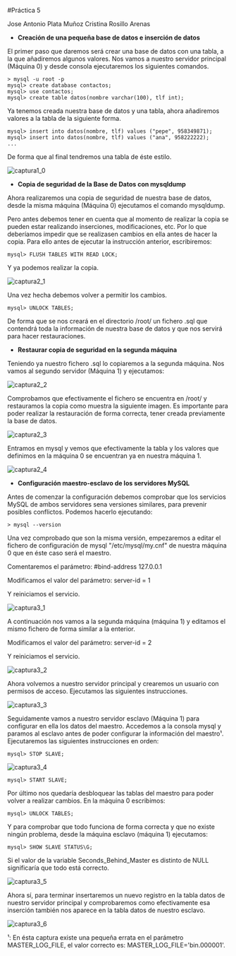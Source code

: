 #Práctica 5

Jose Antonio Plata Muñoz
Cristina Rosillo Arenas

- **Creación de una pequeña base de datos e inserción de datos**

El primer paso que daremos será crear una base de datos con una tabla, a la que añadiremos algunos
valores. Nos vamos a nuestro servidor principal (Máquina 0) y desde consola ejecutaremos los siguientes
comandos.

	> mysql -u root -p
	mysql> create database contactos;
	mysql> use contactos;
	mysql> create table datos(nombre varchar(100), tlf int);

Ya tenemos creada nuestra base de datos y una tabla, ahora añadiremos valores a la tabla de la siguiente
forma.

	mysql> insert into datos(nombre, tlf) values ("pepe", 958349871);
	mysql> insert into datos(nombre, tlf) values ("ana", 958222222);
	...

De forma que al final tendremos una tabla de éste estilo.

![captura1_0](http://i.imgur.com/SvUarvD.png)

- **Copia de seguridad de la Base de Datos con mysqldump**

Ahora realizaremos una copia de seguridad de nuestra base de datos, desde la misma máquina (Máquina 0)
ejecutamos el comando mysqldump.

Pero antes debemos tener en cuenta que al momento de realizar la copia se pueden estar realizando inserciones,
modificaciones, etc. Por lo que deberíamos impedir que se realizasen cambios en ella antes de hacer la copia.
Para ello antes de ejecutar la instrucción anterior, escribiremos:

	mysql> FLUSH TABLES WITH READ LOCK;

Y ya podemos realizar la copia.

![captura2_1](http://i.imgur.com/b5pWw81.png)

Una vez hecha debemos volver a permitir los cambios.

	mysql> UNLOCK TABLES;

De forma que se nos creará en el directorio /root/ un fichero .sql que contendrá toda la información de
nuestra base de datos y que nos servirá para hacer restauraciones.

- **Restaurar copia de seguridad en la segunda máquina**

 Teniendo ya nuestro fichero .sql lo copiaremos a la segunda máquina. Nos vamos al segundo servidor (Máquina 1) y ejecutamos:

![captura2_2](http://i.imgur.com/mwXnGeP.png)

Comprobamos que efectivamente el fichero se encuentra en /root/ y restauramos la copia como muestra la siguiente
imagen. Es importante para poder realizar la restauración de forma correcta, tener creada previamente la base de datos.

![captura2_3](http://i.imgur.com/PnwCT0k.png)

Entramos en mysql y vemos que efectivamente la tabla y los valores que definimos en la máquina 0 se encuentran ya en nuestra 
máquina 1.

![captura2_4](http://i.imgur.com/usZ0pWv.png)


- **Configuración maestro-esclavo de los servidores MySQL**

Antes de comenzar la configuración debemos comprobar que los servicios MySQL de ambos servidores sena versiones
similares, para prevenir posibles conflictos. Podemos hacerlo ejecutando:

	> mysql --version

Una vez comprobado que son la misma versión, empezaremos a editar el fichero de configuración de mysql "/etc/mysql/my.cnf"
de nuestra máquina 0 que en éste caso será el maestro.

Comentaremos el parámetro: #bind-address 127.0.0.1

Modificamos el valor del parámetro: server-id = 1

Y reiniciamos el servicio.

![captura3_1](http://i.imgur.com/xR7ZEPN.png)

A continuación nos vamos a la segunda máquina (máquina 1) y editamos el mismo fichero de forma similar a la enterior.

Modificamos el valor del parámetro: server-id = 2

Y reiniciamos el servicio.

![captura3_2](http://i.imgur.com/Db38qNg.png)

Ahora volvemos a nuestro servidor principal y crearemos un usuario con permisos de acceso. Ejecutamos las siguientes
instrucciones.

![captura3_3](http://i.imgur.com/7XOzzej.png)

Seguidamente vamos a nuestro servidor esclavo (Máquina 1) para configurar en ella los datos del maestro. Accedemos a 
la consola mysql y paramos al esclavo antes de poder configurar la información del maestro¹.
Ejecutaremos las siguientes instrucciones en orden:
	
	mysql> STOP SLAVE;
	
![captura3_4](http://i.imgur.com/hm29a7S.png) 

	mysql> START SLAVE;

Por último nos quedaría desbloquear las tablas del maestro para poder volver a realizar cambios. En la máquina 0 escribimos:

	mysql> UNLOCK TABLES;

Y para comprobar que todo funciona de forma correcta y que no existe ningún problema, desde la máquina esclavo
(máquina 1) ejecutamos:

	mysql> SHOW SLAVE STATUS\G;

Si el valor de la variable Seconds_Behind_Master es distinto de NULL significaría que todo está correcto.

![captura3_5](http://i.imgur.com/m5U6fno.png)

Ahora sí, para terminar insertaremos un nuevo registro en la tabla datos de nuestro servidor principal y comprobaremos 
como efectivamente esa inserción también nos aparece en la tabla datos de nuestro esclavo.

![captura3_6](http://i.imgur.com/jPdXcAV.png)


¹: En ésta captura existe una pequeña errata en el parámetro MASTER_LOG_FILE, el valor correcto es: MASTER_LOG_FILE='bin.000001'.
